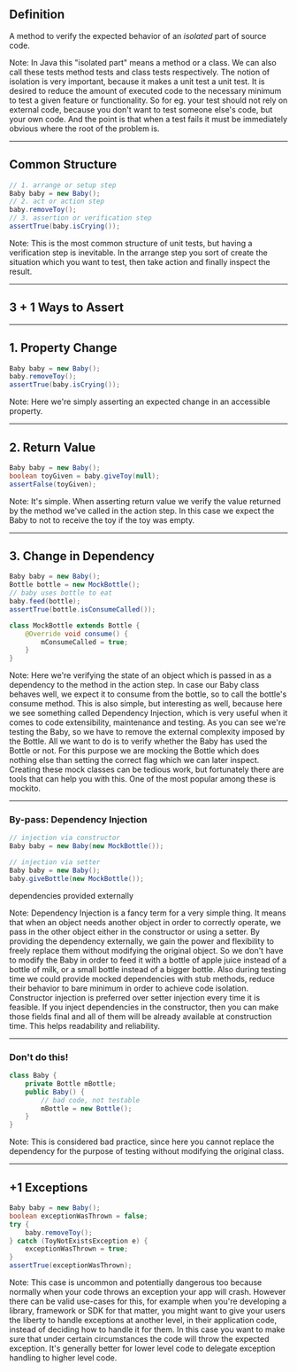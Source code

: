 ## Definition

A method to verify the expected behavior of an *isolated* part of source code.

Note: In Java this "isolated part" means a method or a class. We can also call these tests method tests and class tests respectively.
The notion of isolation is very important, because it makes a unit test a unit test.
It is desired to reduce the amount of executed code to the necessary minimum to test a given feature or functionality.
So for eg. your test should not rely on external code, because you don't want to test someone else's code, but your own code.
And the point is that when a test fails it must be immediately obvious where the root of the problem is.

---

## Common Structure

```java
// 1. arrange or setup step
Baby baby = new Baby();
// 2. act or action step
baby.removeToy();
// 3. assertion or verification step
assertTrue(baby.isCrying());
```

Note: This is the most common structure of unit tests, but having a verification step is inevitable.
In the arrange step you sort of create the situation which you want to test, then take action and finally inspect the result.

---

## 3 + 1 Ways to Assert

---

## 1. Property Change

```java
Baby baby = new Baby();
baby.removeToy();
assertTrue(baby.isCrying());
```

Note: Here we're simply asserting an expected change in an accessible property.

---

## 2. Return Value

```java
Baby baby = new Baby();
boolean toyGiven = baby.giveToy(null);
assertFalse(toyGiven);
```

Note: It's simple. When asserting return value we verify the value returned by the method we've called in the action step.
In this case we expect the Baby to not to receive the toy if the toy was empty.

---

## 3. Change in Dependency

```java
Baby baby = new Baby();
Bottle bottle = new MockBottle();
// baby uses bottle to eat
baby.feed(bottle);
assertTrue(bottle.isConsumeCalled());

class MockBottle extends Bottle {
    @Override void consume() {
        mConsumeCalled = true;
    }
}
```

Note: Here we're verifying the state of an object which is passed in as a dependency to the method in the action step.
In case our Baby class behaves well, we expect it to consume from the bottle, so to call the bottle's consume method.
This is also simple, but interesting as well, because here we see something called Dependency Injection, which is
very useful when it comes to code extensibility, maintenance and testing.
As you can see we're testing the Baby, so we have to remove the external complexity imposed by the Bottle.
All we want to do is to verify whether the Baby has used the Bottle or not. For this purpose we are
mocking the Bottle which does nothing else than setting the correct flag which we can later inspect.
Creating these mock classes can be tedious work, but fortunately there are tools that can help you with this.
One of the most popular among these is mockito.

---

### By-pass: Dependency Injection

```java
// injection via constructor
Baby baby = new Baby(new MockBottle());

// injection via setter
Baby baby = new Baby();
baby.giveBottle(new MockBottle());
```

dependencies provided externally

Note: Dependency Injection is a fancy term for a very simple thing. It means that when an object needs another object in order
to correctly operate, we pass in the other object either in the constructor or using a setter. By providing the dependency
externally, we gain the power and flexibility to freely replace them without modifying the original object. So we don't have to modify the Baby
in order to feed it with a bottle of apple juice instead of a bottle of milk, or a small bottle instead of a bigger bottle.
Also during testing time we could provide mocked dependencies with stub methods, reduce their behavior to bare minimum in order to
achieve code isolation.
Constructor injection is preferred over setter injection every time it is feasible. If you inject dependencies in the constructor,
then you can make those fields final and all of them will be already available at construction time.
This helps readability and reliability.

---

### Don't do this!

```java
class Baby {
    private Bottle mBottle;
    public Baby() {
        // bad code, not testable
        mBottle = new Bottle();
    }
}
```

Note: This is considered bad practice, since here you cannot replace the dependency for the purpose of testing without modifying the original class.

---

## +1 Exceptions

```java
Baby baby = new Baby();
boolean exceptionWasThrown = false;
try {
    baby.removeToy();
} catch (ToyNotExistsException e) {
    exceptionWasThrown = true;
}
assertTrue(exceptionWasThrown);
```

Note: This case is uncommon and potentially dangerous too because normally when your code throws an exception your app will crash.
However there can be valid use-cases for this, for example when you're developing a library, framework or SDK for that matter,
you might want to give your users the liberty to handle exceptions at another level, in their application code,
instead of deciding how to handle it for them. In this case you want to make sure that under certain circumstances the
code will throw the expected exception. It's generally better for lower level code to delegate exception handling to higher level code.
